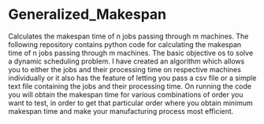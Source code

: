 # Generalized_Makespan
Calculates the makespan time of n jobs passing through m machines. 
The following repository contains python code for calculating the makespan time of n jobs passing through m machines. The basic objective os to solve a dynamic scheduling problem. I have created an algorithm which allows you to either the jobs and their processing time on respective machines individually or it also has the feature of letting you pass a csv file or a simple text file containing the jobs and their processing time. On running the code you will obtain the makespan time for various combinations of order you want to test, in order to get that particular order where you obtain minimum makespan time and make your manufacturing process most efficient. 
